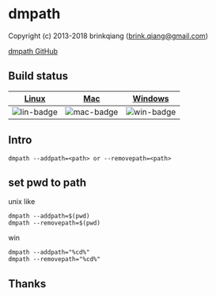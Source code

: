 # dmpath

Copyright (c) 2013-2018 brinkqiang (brink.qiang@gmail.com)

[dmpath GitHub](https://github.com/brinkqiang/dmpath)

## Build status
| [Linux][lin-link] | [Mac][mac-link] | [Windows][win-link] |
| :---------------: | :----------------: | :-----------------: |
| ![lin-badge]      | ![mac-badge]       | ![win-badge]        |

[lin-badge]: https://github.com/brinkqiang/dmpath/workflows/linux/badge.svg "linux build status"
[lin-link]:  https://github.com/brinkqiang/dmpath/actions/workflows/linux.yml "linux build status"
[mac-badge]: https://github.com/brinkqiang/dmpath/workflows/mac/badge.svg "mac build status"
[mac-link]:  https://github.com/brinkqiang/dmpath/actions/workflows/mac.yml "mac build status"
[win-badge]: https://github.com/brinkqiang/dmpath/workflows/win/badge.svg "win build status"
[win-link]:  https://github.com/brinkqiang/dmpath/actions/workflows/win.yml "win build status"


## Intro
```
dmpath --addpath=<path> or --removepath=<path>
```

## set pwd to path

unix like
```
dmpath --addpath=$(pwd)
dmpath --removepath=$(pwd)
```

win
```
dmpath --addpath="%cd%"
dmpath --removepath="%cd%"
```

## Thanks
